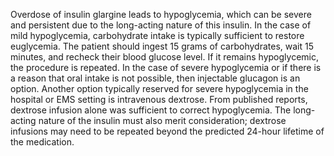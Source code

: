 Overdose of insulin glargine leads to hypoglycemia, which can be severe and persistent due to the long-acting nature of this insulin. In the case of mild hypoglycemia, carbohydrate intake is typically sufficient to restore euglycemia. The patient should ingest 15 grams of carbohydrates, wait 15 minutes, and recheck their blood glucose level. If it remains hypoglycemic, the procedure is repeated. In the case of severe hypoglycemia or if there is a reason that oral intake is not possible, then injectable glucagon is an option. Another option typically reserved for severe hypoglycemia in the hospital or EMS setting is intravenous dextrose. From published reports, dextrose infusion alone was sufficient to correct hypoglycemia. The long-acting nature of the insulin must also merit consideration; dextrose infusions may need to be repeated beyond the predicted 24-hour lifetime of the medication.